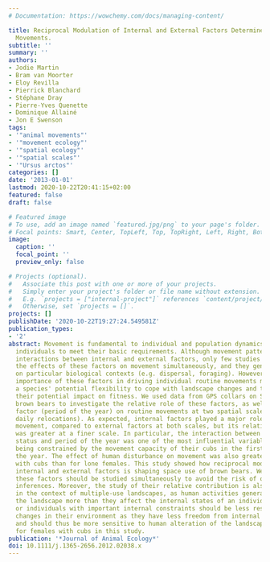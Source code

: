 ```yaml
---
# Documentation: https://wowchemy.com/docs/managing-content/

title: Reciprocal Modulation of Internal and External Factors Determines Individual
  Movements.
subtitle: ''
summary: ''
authors:
- Jodie Martin
- Bram van Moorter
- Eloy Revilla
- Pierrick Blanchard
- Stéphane Dray
- Pierre-Yves Quenette
- Dominique Allainé
- Jon E Swenson
tags:
- '"animal movements"'
- '"movement ecology"'
- '"spatial ecology"'
- '"spatial scales"'
- '"Ursus arctos"'
categories: []
date: '2013-01-01'
lastmod: 2020-10-22T20:41:15+02:00
featured: false
draft: false

# Featured image
# To use, add an image named `featured.jpg/png` to your page's folder.
# Focal points: Smart, Center, TopLeft, Top, TopRight, Left, Right, BottomLeft, Bottom, BottomRight.
image:
  caption: ''
  focal_point: ''
  preview_only: false

# Projects (optional).
#   Associate this post with one or more of your projects.
#   Simply enter your project's folder or file name without extension.
#   E.g. `projects = ["internal-project"]` references `content/project/deep-learning/index.md`.
#   Otherwise, set `projects = []`.
projects: []
publishDate: '2020-10-22T19:27:24.549581Z'
publication_types:
- '2'
abstract: Movement is fundamental to individual and population dynamics, as it allows
  individuals to meet their basic requirements. Although movement patterns reflect
  interactions between internal and external factors, only few studies have examined
  the effects of these factors on movement simultaneously, and they generally focused
  on particular biological contexts (e.g. dispersal, foraging). However, the relative
  importance of these factors in driving individual routine movements might reflect
  a species' potential flexibility to cope with landscape changes and therefore buffer
  their potential impact on fitness. We used data from GPS collars on Scandinavian
  brown bears to investigate the relative role of these factors, as well as an additional
  factor (period of the year) on routine movements at two spatial scales (hourly and
  daily relocations). As expected, internal factors played a major role in driving
  movement, compared to external factors at both scales, but its relative importance
  was greater at a finer scale. In particular, the interaction between reproductive
  status and period of the year was one of the most influential variables, females
  being constrained by the movement capacity of their cubs in the first periods of
  the year. The effect of human disturbance on movement was also greater for females
  with cubs than for lone females. This study showed how reciprocal modulation of
  internal and external factors is shaping space use of brown bears. We stress that
  these factors should be studied simultaneously to avoid the risk of obtaining context-dependent
  inferences. Moreover, the study of their relative contribution is also highly relevant
  in the context of multiple-use landscapes, as human activities generally affect
  the landscape more than they affect the internal states of an individual. Species
  or individuals with important internal constraints should be less responsive to
  changes in their environment as they have less freedom from internal constraints
  and should thus be more sensitive to human alteration of the landscape, as shown
  for females with cubs in this study.
publication: '*Journal of Animal Ecology*'
doi: 10.1111/j.1365-2656.2012.02038.x
---
```

